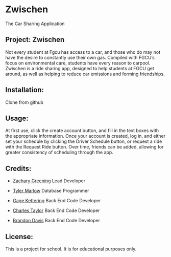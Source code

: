 # Zwischen
The Car Sharing Application

## Project: Zwischen

Not every student at Fgcu has access to a car, and those who do may not have the desire to constantly use their own gas.
Compiled with FGCU’s focus on environmental care, students have every reason to carpool. Zwischen is a ride sharing app,
designed to help students at FGCU get around, as well as helping to reduce car emissions and forming friendships.

## Installation:

Clone from github

## Usage:
At first use, click the create account button, and fill in the text boxes with the appropriate information.
Once your account is created, log in, and either set your schedule by clicking the Driver Schedule button, 
or request a ride with the Request Ride button. Over time, friends can be added,
allowing for greater consistency of scheduling through the app.

## Credits:
* [Zachary Greening](https://github.com/zgreening) Lead Developer

* [Tyler Marlow](https://github.com/Tmarlow98) Database Programmer

* [Gage Kettering](https://github.com/CluckHeads) Back End Code Developer

* [Charles Taylor](https://github.com/ChuckT95) Back End Code Developer

* [Brandon Davis](https://github.com/btdavis3378) Back End Code Developer

## License:

This is a project for school. It is for educational purposes only.

